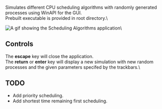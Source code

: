 Simulates different CPU scheduling algorithms with randomly generated processes using WinAPI for the GUI.\
Prebuilt executable is provided in root directory.\

![A gif showing the Scheduling Algorithms application](https://giphy.com/gifs/SlCvuxrBF1FdSaXrrr/giphy.gif)\

## Controls
The **escape** key will close the application.\
The **return** or **enter** key will display a new simulation with new random processes and the given parameters specifed by the trackbars.\


## TODO
* Add priority scheduling.
* Add shortest time remaining first scheduling.
